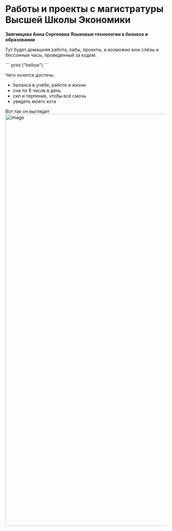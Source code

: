 # Работы и проекты с магистратуры Высшей Школы Экономики
**Звягинцева Анна Сергеевна**
**Языковые технологии в бизнесе и образовании**

Тут будет домашняя работа, лабы, проекты, и возможно мои слёзы и бессонные часы, проведённый за кодом.

\```
print ("hellow")
\```

Чего хочется достичь:
- баланса в учёбе, работе и жизни
- сна по 8 часов в день
- сил и терпения, чтобы всё смочь
- увидеть моего кота


Вот так он выглядит
<img width="960" height="1280" alt="image" src="https://github.com/user-attachments/assets/f0297a98-8c32-45cb-99bf-f6c1fa990f10" />



